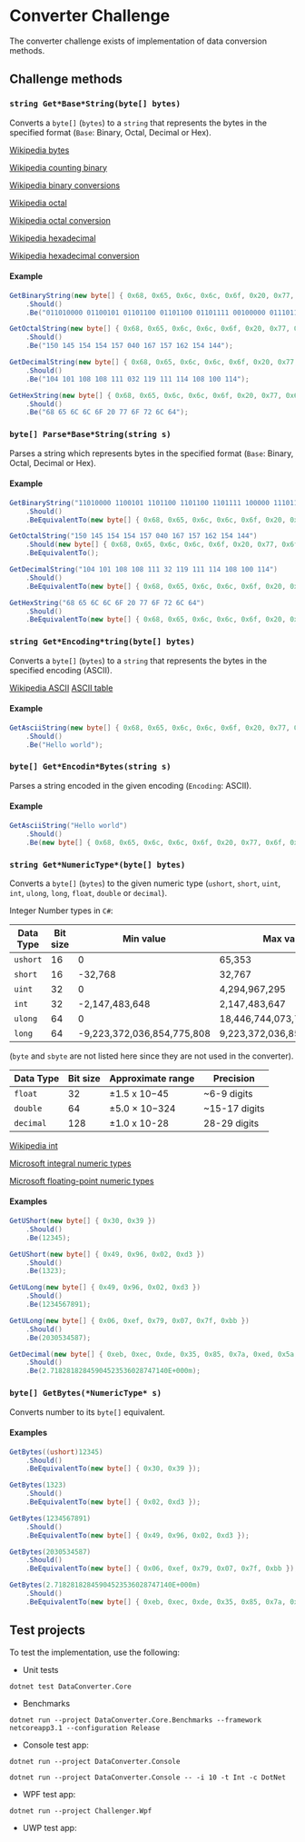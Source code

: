 # Converter Challenge

The converter challenge exists of implementation of data conversion methods.

## Challenge methods

### `string Get*Base*String(byte[] bytes)`

Converts a `byte[]` (`bytes`) to a `string` that represents the bytes in the
specified format (`Base`: Binary, Octal, Decimal or Hex).

[Wikipedia bytes](https://en.wikipedia.org/wiki/Byte)

[Wikipedia counting binary](https://en.wikipedia.org/wiki/Binary_number#Counting_in_binary)

[Wikipedia binary conversions](https://en.wikipedia.org/wiki/Binary_number#Conversion_to_and_from_other_numeral_systems)

[Wikipedia octal](https://en.wikipedia.org/wiki/Octal)

[Wikipedia octal conversion](https://en.wikipedia.org/wiki/Octal#Conversion_between_bases)

[Wikipedia hexadecimal](https://en.wikipedia.org/wiki/Hexadecimal)

[Wikipedia hexadecimal conversion](https://en.wikipedia.org/wiki/Hexadecimal#Conversion)

#### Example

``` C#
GetBinaryString(new byte[] { 0x68, 0x65, 0x6c, 0x6c, 0x6f, 0x20, 0x77, 0x6f, 0x72, 0x6c, 0x64 })
    .Should()
    .Be("011010000 01100101 01101100 01101100 01101111 00100000 01110111 01101111 01110010 01101100 01100100");
```

``` C#
GetOctalString(new byte[] { 0x68, 0x65, 0x6c, 0x6c, 0x6f, 0x20, 0x77, 0x6f, 0x72, 0x6c, 0x64 })
    .Should()
    .Be("150 145 154 154 157 040 167 157 162 154 144");
```

``` C#
GetDecimalString(new byte[] { 0x68, 0x65, 0x6c, 0x6c, 0x6f, 0x20, 0x77, 0x6f, 0x72, 0x6c, 0x64 })
    .Should()
    .Be("104 101 108 108 111 032 119 111 114 108 100 114");
```

``` C#
GetHexString(new byte[] { 0x68, 0x65, 0x6c, 0x6c, 0x6f, 0x20, 0x77, 0x6f, 0x72, 0x6c, 0x64 })
    .Should()
    .Be("68 65 6C 6C 6F 20 77 6F 72 6C 64");
```

### `byte[] Parse*Base*String(string s)`

Parses a string which represents bytes in the specified format  (`Base`:
Binary, Octal, Decimal or Hex).

#### Example

``` C#
GetBinaryString("11010000 1100101 1101100 1101100 1101111 100000 1110111 1101111 1110010 1101100 1100100")
    .Should()
    .BeEquivalentTo(new byte[] { 0x68, 0x65, 0x6c, 0x6c, 0x6f, 0x20, 0x77, 0x6f, 0x72, 0x6c, 0x64 });
```

``` C#
GetOctalString("150 145 154 154 157 040 167 157 162 154 144")
    .Should(new byte[] { 0x68, 0x65, 0x6c, 0x6c, 0x6f, 0x20, 0x77, 0x6f, 0x72, 0x6c, 0x64 })
    .BeEquivalentTo();
```

``` C#
GetDecimalString("104 101 108 108 111 32 119 111 114 108 100 114")
    .Should()
    .BeEquivalentTo(new byte[] { 0x68, 0x65, 0x6c, 0x6c, 0x6f, 0x20, 0x77, 0x6f, 0x72, 0x6c, 0x64 });
```

``` C#
GetHexString("68 65 6C 6C 6F 20 77 6F 72 6C 64")
    .Should()
    .BeEquivalentTo(new byte[] { 0x68, 0x65, 0x6c, 0x6c, 0x6f, 0x20, 0x77, 0x6f, 0x72, 0x6c, 0x64 });
```

### `string Get*Encoding*tring(byte[] bytes)`

Converts a `byte[]` (`bytes`) to a `string` that represents the bytes in the 
specified encoding (ASCII).

[Wikipedia ASCII](https://en.wikipedia.org/wiki/ASCII)
[ASCII table](http://www.asciitable.com/)

#### Example

``` C#
GetAsciiString(new byte[] { 0x68, 0x65, 0x6c, 0x6c, 0x6f, 0x20, 0x77, 0x6f, 0x72, 0x6c, 0x64 })
    .Should()
    .Be("Hello world");
```

### `byte[] Get*Encodin*Bytes(string s)`

Parses a string encoded in the given encoding (`Encoding`: ASCII).
 
#### Example

``` C#
GetAsciiString("Hello world")
    .Should()
    .Be(new byte[] { 0x68, 0x65, 0x6c, 0x6c, 0x6f, 0x20, 0x77, 0x6f, 0x72, 0x6c, 0x64 });
```

### `string Get*NumericType*(byte[] bytes)`

Converts a `byte[]` (`bytes`) to the given numeric type (`ushort`, `short`,
`uint`, `int`, `ulong`, `long`, `float`, `double` or `decimal`).

Integer Number types in `C#`:

| Data Type | Bit size | Min value                  | Max value                  |
|-----------|----------|----------------------------|----------------------------|
| `ushort`  | 16       | 0                          | 65,353                     |
| `short`   | 16       | -32,768                    | 32,767                     |
| `uint`    | 32       | 0                          | 4,294,967,295              |
| `int`     | 32       | -2,147,483,648             | 2,147,483,647              |
| `ulong`   | 64       | 0                          | 18,446,744,073,709,551,615 |
| `long`    | 64       | -9,223,372,036,854,775,808 | 9,223,372,036,854,775,807  |

(`byte` and `sbyte` are not listed here since they are not used in the converter).

| Data Type | Bit size | Approximate range | Precision     |
|-----------|----------|-------------------|---------------|
| `float`   | 32       | ±1.5 x 10−45      | ~6-9 digits   |
| `double`  | 64       | ±5.0 × 10−324     | ~15-17 digits |
| `decimal` | 128      | ±1.0 x 10-28      | 28-29 digits  |

[Wikipedia int](https://en.wikipedia.org/wiki/Integer_(computer_science))

[Microsoft integral numeric types](https://docs.microsoft.com/en-us/dotnet/csharp/language-reference/builtin-types/integral-numeric-types)

[Microsoft floating-point numeric types](https://docs.microsoft.com/en-us/dotnet/csharp/language-reference/builtin-types/floating-point-numeric-types)

#### Examples

``` C#
GetUShort(new byte[] { 0x30, 0x39 })
    .Should()
    .Be(12345);
```

``` C#
GetUShort(new byte[] { 0x49, 0x96, 0x02, 0xd3 })
    .Should()
    .Be(1323);
```

``` C#
GetULong(new byte[] { 0x49, 0x96, 0x02, 0xd3 })
    .Should()
    .Be(1234567891);
```

``` C#
GetULong(new byte[] { 0x06, 0xef, 0x79, 0x07, 0x7f, 0xbb })
    .Should()
    .Be(2030534587);
```

``` C#
GetDecimal(new byte[] { 0xeb, 0xec, 0xde, 0x35, 0x85, 0x7a, 0xed, 0x5a, 0x57, 0xd5, 0x19, 0xab, 0x00, 0x1c, 0x00, 0x00 })
    .Should()
    .Be(2.71828182845904523536028747140E+000m);
```

### `byte[] GetBytes(*NumericType* s)`

Converts number to its `byte[]` equivalent.

#### Examples

``` C#
GetBytes((ushort)12345)
    .Should()
    .BeEquivalentTo(new byte[] { 0x30, 0x39 });
```

``` C#
GetBytes(1323)
    .Should()
    .BeEquivalentTo(new byte[] { 0x02, 0xd3 });
```

``` C#
GetBytes(1234567891)
    .Should()
    .BeEquivalentTo(new byte[] { 0x49, 0x96, 0x02, 0xd3 });
```

``` C#
GetBytes(2030534587)
    .Should()
    .BeEquivalentTo(new byte[] { 0x06, 0xef, 0x79, 0x07, 0x7f, 0xbb });
```

``` C#
GetBytes(2.71828182845904523536028747140E+000m)
    .Should()
    .BeEquivalentTo(new byte[] { 0xeb, 0xec, 0xde, 0x35, 0x85, 0x7a, 0xed, 0x5a, 0x57, 0xd5, 0x19, 0xab, 0x00, 0x1c, 0x00, 0x00 });
```

## Test projects

To test the implementation, use the following:

- Unit tests
``` .net core
dotnet test DataConverter.Core
```
- Benchmarks
``` .net core
dotnet run --project DataConverter.Core.Benchmarks --framework netcoreapp3.1 --configuration Release
```
- Console test app:
```
dotnet run --project DataConverter.Console
```
```
dotnet run --project DataConverter.Console -- -i 10 -t Int -c DotNet
```
- WPF test app:
```
dotnet run --project Challenger.Wpf
``` 
- UWP test app:
